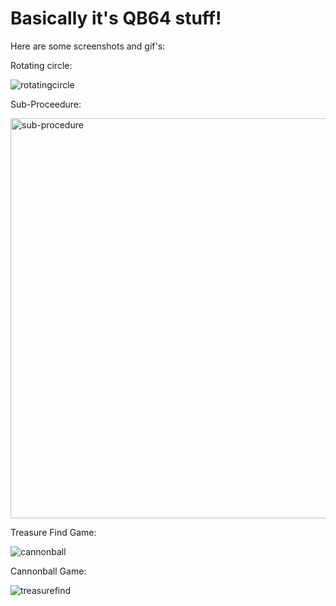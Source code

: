 # Basically it's QB64 stuff!

Here are some screenshots and gif's:


Rotating circle:

![rotatingcircle](https://cloud.githubusercontent.com/assets/12050045/9128743/7fa7baaa-3c9b-11e5-9e6d-8b16d64ecaf6.gif)

Sub-Proceedure:

<img width="640" alt="sub-procedure" src="https://cloud.githubusercontent.com/assets/12050045/9128837/c9047ad4-3c9c-11e5-9ebf-093f11db4cf4.png">

Treasure Find Game:

![cannonball](https://cloud.githubusercontent.com/assets/12050045/9128850/e1ceaf8a-3c9c-11e5-8437-0e612e72ddd4.gif)

Cannonball Game:

![treasurefind](https://cloud.githubusercontent.com/assets/12050045/9128844/d8821fb6-3c9c-11e5-839b-01648ca77b67.gif)



